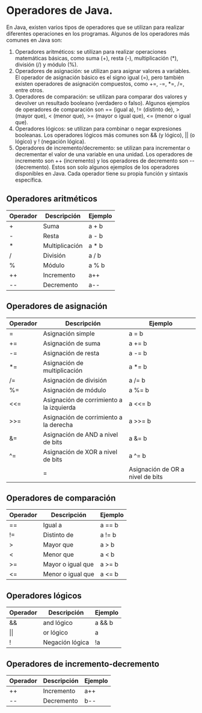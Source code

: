 # Operadores de Java.
En Java, existen varios tipos de operadores que se utilizan para realizar diferentes operaciones en los programas. Algunos de los operadores más comunes en Java son:
 1. Operadores aritméticos: se utilizan para realizar operaciones matemáticas básicas, como suma (+), resta (-), multiplicación (*), división (/) y módulo (%).
 2. Operadores de asignación: se utilizan para asignar valores a variables. El operador de asignación básico es el signo igual (=), pero también existen operadores de asignación compuestos, como +=, -=, *=, /=, entre otros.
 3. Operadores de comparación: se utilizan para comparar dos valores y devolver un resultado booleano (verdadero o falso). Algunos ejemplos de operadores de comparación son == (igual a), != (distinto de), > (mayor que), < (menor que), >= (mayor o igual que), <= (menor o igual que).
 4. Operadores lógicos: se utilizan para combinar o negar expresiones booleanas. Los operadores lógicos más comunes son && (y lógico), || (o lógico) y ! (negación lógica).
 5. Operadores de incremento/decremento: se utilizan para incrementar o decrementar el valor de una variable en una unidad. Los operadores de incremento son ++ (incremento) y los operadores de decremento son -- (decremento).
 Estos son solo algunos ejemplos de los operadores disponibles en Java. Cada operador tiene su propia función y sintaxis específica.

 ## Operadores aritméticos

| Operador | Descripción | Ejemplo | 
|----------|-------------|---------| 
| +        | Suma        | a + b   | 
| -        | Resta       | a - b   | 
| *        | Multiplicación | a * b | 
| /        | División     | a / b   | 
| %        | Módulo       | a % b   | 
| ++       | Incremento   | a++     | 
| --       | Decremento   | a--     | 

## Operadores de asignación

 | Operador | Descripción     | Ejemplo  | 
|----------|-----------------|----------| 
| =        | Asignación simple | a = b    | 
| +=       | Asignación de suma | a += b | 
| -=       | Asignación de resta | a -= b | 
| *=       | Asignación de multiplicación | a *= b | 
| /=       | Asignación de división | a /= b | 
| %=       | Asignación de módulo | a %= b | 
| <<=      | Asignación de corrimiento a la izquierda | a <<= b | 
| >>=      | Asignación de corrimiento a la derecha | a >>= b | 
| &=       | Asignación de AND a nivel de bits | a &= b | 
| ^=       | Asignación de XOR a nivel de bits | a ^= b | 
| |=       | Asignación de OR a nivel de bits | a |= b | 

## Operadores de comparación

| Operador | Descripción                | Ejemplo  | 
|----------|----------------------------|----------| 
| ==       | Igual a                    | a == b   | 
| !=       | Distinto de                | a != b   | 
| >        | Mayor que                  | a > b    | 
| <        | Menor que                  | a < b    | 
| >=       | Mayor o igual que          | a >= b   | 
| <=       | Menor o igual que          | a <= b   |

## Operadores lógicos

| Operador | Descripción               | Ejemplo    | 
|----------|---------------------------|------------| 
| &&       | and lógico                  | a && b     | 
| \|\|       | or lógico                  | a || b     | 
| !        | Negación lógica           | !a         |

## Operadores de incremento-decremento

| Operador | Descripción               | Ejemplo    | 
|----------|---------------------------|------------| 
| ++       | Incremento                | a++        | 
| --       | Decremento                | b--        | 